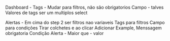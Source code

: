 Dashboard -
Tags - Mudar para filtros, não são obrigatorios
Campo - talves
Valores de tags ser um multiplos select

Alertas -
Em cima do step 2 ser filtros nao variaveis
Tags para filtros
Campo para condições
Tirar colchetes e ao clicar
Adicionar Example,
Menssagem obrigatoria
Condição Alerta - Maior que - valor
